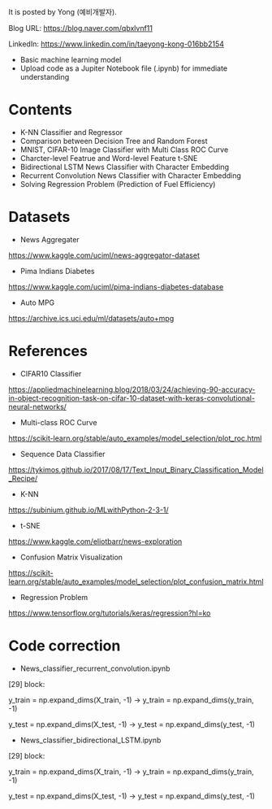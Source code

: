 
It is posted by Yong (예비개발자).

Blog URL: https://blog.naver.com/qbxlvnf11

LinkedIn: https://www.linkedin.com/in/taeyong-kong-016bb2154


- Basic machine learning model
- Upload code as a Jupiter Notebook file (.ipynb) for immediate understanding


Contents
=============

- K-NN Classifier and Regressor
- Comparison between Decision Tree and Random Forest
- MNIST, CIFAR-10 Image Classifier with Multi Class ROC Curve
- Charcter-level Featrue and Word-level Feature t-SNE
- Bidirectional LSTM News Classifier with Character Embedding
- Recurrent Convolution News Classifier with Character Embedding
- Solving Regression Problem (Prediction of Fuel Efficiency)

Datasets
=============

- News Aggregater

https://www.kaggle.com/uciml/news-aggregator-dataset

- Pima Indians Diabetes

https://www.kaggle.com/uciml/pima-indians-diabetes-database

- Auto MPG

https://archive.ics.uci.edu/ml/datasets/auto+mpg

References
=============

- CIFAR10 Classifier

https://appliedmachinelearning.blog/2018/03/24/achieving-90-accuracy-in-object-recognition-task-on-cifar-10-dataset-with-keras-convolutional-neural-networks/

- Multi-class ROC Curve

https://scikit-learn.org/stable/auto_examples/model_selection/plot_roc.html

- Sequence Data Classifier

https://tykimos.github.io/2017/08/17/Text_Input_Binary_Classification_Model_Recipe/

- K-NN

https://subinium.github.io/MLwithPython-2-3-1/

- t-SNE

https://www.kaggle.com/eliotbarr/news-exploration

- Confusion Matrix Visualization

https://scikit-learn.org/stable/auto_examples/model_selection/plot_confusion_matrix.html

- Regression Problem

https://www.tensorflow.org/tutorials/keras/regression?hl=ko

Code correction
=============

- News_classifier_recurrent_convolution.ipynb

[29] block: 

y_train = np.expand_dims(X_train, -1) -> y_train = np.expand_dims(y_train, -1)

y_test = np.expand_dims(X_test, -1) -> y_test = np.expand_dims(y_test, -1)

- News_classifier_bidirectional_LSTM.ipynb

[29] block: 

y_train = np.expand_dims(X_train, -1) -> y_train = np.expand_dims(y_train, -1)

y_test = np.expand_dims(X_test, -1) -> y_test = np.expand_dims(y_test, -1)

